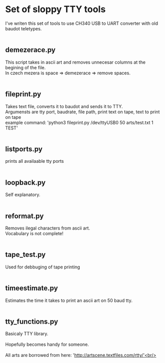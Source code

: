 # Set of sloppy TTY tools<br/>
I've writen this set of tools to use CH340 USB to UART converter with old baudot teletypes.<br/>
<br/>
## demezerace.py<br/>
This script takes in ascii art and removes unnecesar columns at the begining of the file.<br/>
In czech mezera is space => demezerace => remove spaces.<br/>
<br/>
## fileprint.py<br/>
Takes text file, converts it to baudot and sends it to TTY.<br/>
Argumensts are tty port, baudrate, file path, print text on tape, text to print on tape<br/>
example command: 'python3 fileprint.py /dev/ttyUSB0 50 arts/test.txt 1 TEST'<br/>
<br/>
## listports.py<br/>
prints all availaable tty ports<br/>
<br/>
## loopback.py<br/>
Self explanatory.<br/>
<br/>
## reformat.py<br/>
Removes ilegal characters from ascii art.<br/>
Vocabulary is not complete!<br/>
<br/>
## tape_test.py<br/>
Used for debbuging of tape printing<br/>
<br/>
## timeestimate.py<br/>
Estimates the time it takes to print an ascii art on 50 baud tty.<br/>
<br/>
## tty_functions.py<br/>
Basicaly TTY library.<br/>
<br/>
Hopefully becomes handy for someone.<br/>
<br/>
All arts are borrowed from here: 'http://artscene.textfiles.com/rtty/'<br/>